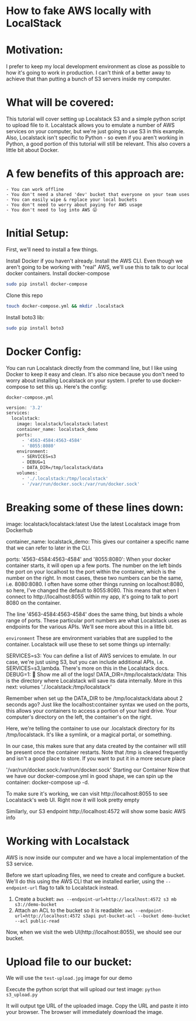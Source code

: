 # How to fake AWS locally with LocalStack

# Motivation:
I prefer to keep my local development environment as close as possible to how it's going to work in production. I can't think of a better away to achieve that than putting a bunch of S3 servers inside my computer.

# What will be covered:
This tutorial will cover setting up Localstack S3 and a simple python script to upload file to it. Localstack allows you to emulate a number of AWS services on your computer, but we're just going to use S3 in this example. Also, Localstack isn't specific to Python - so even if you aren't working in Python, a good portion of this tutorial will still be relevant. This also covers a little bit about Docker.

# A few benefits of this approach are:

	- You can work offline
	- You don't need a shared 'dev' bucket that everyone on your team uses
	- You can easily wipe & replace your local buckets
	- You don't need to worry about paying for AWS usage
	- You don't need to log into AWS 😛

# Initial Setup:
First, we'll need to install a few things.

Install Docker if you haven't already.
Install the AWS CLI. Even though we aren't going to be working with "real" AWS, we'll use this to talk to our local docker containers.
Install docker-compose

```bash
sudo pip install docker-compose
```
Clone this repo
```bash
touch docker-compose.yml && mkdir .localstack
```
Install boto3 lib:
```bash
sudo pip install boto3
```

# Docker Config:
You can run Localstack directly from the command line, but I like using Docker to keep it easy and clean. It's also nice because you don't need to worry about installing Localstack on your system. I prefer to use docker-compose to set this up. Here's the config:

```docker-compose.yml```

```bash
version: '3.2'
services:
  localstack:
    image: localstack/localstack:latest
    container_name: localstack_demo
    ports:
      - '4563-4584:4563-4584'
      - '8055:8080'
    environment:
      - SERVICES=s3
      - DEBUG=1
      - DATA_DIR=/tmp/localstack/data
    volumes:
      - './.localstack:/tmp/localstack'
      - '/var/run/docker.sock:/var/run/docker.sock'
```

# Breaking some of these lines down:

image: localstack/localstack:latest
Use the latest Localstack image from Dockerhub

container_name: localstack_demo:
This gives our container a specific name that we can refer to later in the CLI.

ports: '4563-4584:4563-4584' and '8055:8080':
When your docker container starts, it will open up a few ports. The number on the left binds the port on your localhost to the port within the container, which is the number on the right. In most cases, these two numbers can be the same, i.e. 8080:8080. I often have some other things running on localhost:8080, so here, I've changed the default to 8055:8080. This means that when I connect to http://localhost:8055 within my app, it's going to talk to port 8080 on the container.

The line '4563-4584:4563-4584' does the same thing, but binds a whole range of ports. These particular port numbers are what Localstack uses as endpoints for the various APIs. We'll see more about this in a little bit.

```environment```
These are environment variables that are supplied to the container. Localstack will use these to set some things up internally:

SERVICES=s3: You can define a list of AWS services to emulate. In our case, we're just using S3, but you can include additional APIs, i.e. SERVICES=s3,lambda. There's more on this in the Localstack docs.
DEBUG=1: 🧻 Show me all of the logs!
DATA_DIR=/tmp/localstack/data: This is the directory where Localstack will save its data internally. More in this next:
volumes
'./.localstack:/tmp/localstack'

Remember when set up the DATA_DIR to be /tmp/localstack/data about 2 seconds ago? Just like the localhost:container syntax we used on the ports, this allows your containers to access a portion of your hard drive. Your computer's directory on the left, the container's on the right.

Here, we're telling the container to use our .localstack directory for its /tmp/localstack. It's like a symlink, or a magical portal, or something.

In our case, this makes sure that any data created by the container will still be present once the container restarts. Note that /tmp is cleared frequently and isn't a good place to store. If you want to put it in a more secure place

'/var/run/docker.sock:/var/run/docker.sock'
Starting our Container
Now that we have our docker-compose.yml in good shape, we can spin up the container: docker-compose up -d.

To make sure it's working, we can visit http://localhost:8055 to see Localstack's web UI. Right now it will look pretty empty

Similarly, our S3 endpoint http://localhost:4572 will show some basic AWS info

# Working with Localstack
AWS is now inside our computer and we have a local implementation of the S3 service.

Before we start uploading files, we need to create and configure a bucket. We'll do this using the AWS CLI that we installed earlier, using the ```--endpoint-url``` flag to talk to Localstack instead.

1. Create a bucket: ```aws --endpoint-url=http://localhost:4572 s3 mb s3://demo-bucket```
2. Attach an ACL to the bucket so it is readable: ```aws --endpoint-url=http://localhost:4572 s3api put-bucket-acl --bucket demo-bucket --acl public-read```

Now, when we visit the web UI(http://localhost:8055), we should see our bucket.


# Upload file to our bucket:
We will use the ```test-upload.jpg``` image for our demo

Execute the python script that will upload our test image:
```python s3_upload.py```

It will output tge URL of the uploaded image.
Copy the URL and paste it into your browser. The browser will immediately download the image.
